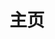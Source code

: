 ---
home: true
icon: home
title: 主页
heroImage: /icon.png
heroImageStyle: 
  scale: 0.85
bgImage: https://theme-hope-assets.vuejs.press/bg/6-light.svg
bgImageDark: https://theme-hope-assets.vuejs.press/bg/6-dark.svg
bgImageStyle:
  background-attachment: fixed
heroText: StickyAttention
tagline: 一款新作业贴软件 新增了原版没有的新功能
actions:
  - text: 获取
    icon: download
    link: ./downloads/
    type: primary

  - text: 文档
    link: ./guide/

highlights:
  - header: 丰富全面的功能
    image: /富文本.jpg
    bgImage: https://theme-hope-assets.vuejs.press/bg/3-light.svg
    bgImageDark: https://theme-hope-assets.vuejs.press/bg/3-dark.svg
    highlights:
      - title: 富文本支持
      - title: 按科目分类，科目预设
      - title: 为作业添加标签
      - title: 自动清理过期作业
      - title: ......

  - header: 易于使用的设置
    image: /设置页.jpg
    bgImage: https://theme-hope-assets.vuejs.press/bg/2-light.svg
    bgImageDark: https://theme-hope-assets.vuejs.press/bg/2-dark.svg
    highlights:
      - title: 大小设置
      - title: 标题设置
      - title: 界面缩放
      - title: 主题色取色
      - title: ......
  - header: 下载，就在现在！
    bgImage: https://theme-hope-assets.vuejs.press/bg/9-light.svg
    bgImageDark: https://theme-hope-assets.vuejs.press/bg/9-dark.svg
    features:
      - title: GitHub Releases
        icon: fa-brands fa-github
        details: 获取最新的发行版！
        link: https://github.com/Sticky-attention/Sticky-attention/releases

copyright: false
footer: 本文档以 CC BY-NC-SA 4.0 许可协议授权, 版权所有 © 2024 Jizilin
---